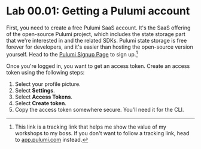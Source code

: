 # Lab 00.01: Getting a Pulumi account

First, you need to create a free Pulumi SaaS account. It's the SaaS offering of the open-source Pulumi project, which includes the state storage part that we're interested in and the related SDKs. Pulumi state storage is free forever for developers, and it's easier than hosting the open-source version yourself. Head to the [Pulumi Signup Page](https://app.pulumi.com/signup?utm_source=laura&utm_medium=developer-advocate&utm_campaign=kcdc2022) to sign up.[^1]

Once you're logged in, you want to get an access token. Create an access token using the following steps:
1. Select your profile picture.
1. Select **Settings**.
1. Select **Access Tokens**.
1. Select **Create token**.
1. Copy the access token somewhere secure. You'll need it for the CLI.


[^1]: This link is a tracking link that helps me show the value of my workshops to my boss. If you don't want to follow a tracking link, head to [app.pulumi.com](https://app.pulumi.com) instead.